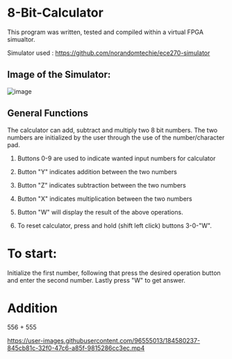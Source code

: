 # 8-Bit-Calculator

This program was written, tested and compiled within a virtual FPGA simualtor. 

Simulator used : https://github.com/norandomtechie/ece270-simulator 

## Image of the Simulator: 
![image](https://user-images.githubusercontent.com/96555013/184577970-af3108cf-ae28-4a91-94b9-fab55b79608c.png)



## General Functions

The calculator can add, subtract and multiply two 8 bit numbers. The two numbers are initialized by the user through the use of the number/character pad. 
1) Buttons 0-9 are used to indicate wanted input numbers for calculator

2) Button "Y" indicates addition between the two numbers 

3) Button "Z" indicates subtraction between the two numbers

4) Button "X" indicates multiplication between the two numbers

5) Button "W" will display the result of the above operations. 

6) To reset calculator, press and hold (shift left click) buttons 3-0-"W".





# To start:
Initialize the first number, following that press the desired operation button and enter the second number. Lastly press "W" to get answer. 

# Addition

556 + 555

https://user-images.githubusercontent.com/96555013/184580237-845cb81c-32f0-47c6-a85f-9815286cc3ec.mp4





